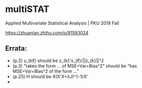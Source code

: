 # multiSTAT
Applied Multivariate Statistical Analysis | PKU 2019 Fall

https://zhuanlan.zhihu.com/p/91593024

## Errata:
- (p.2) γ_{kℓ} should be z_{k}'x_{ℓ}/||z_{k}||^2
- (p.3) "takes the form ... of MSE=Var+Bias^2" should be "has MSE=Var+Bias^2 of the form ..."
- (p.25) H should be X(X'X+λJ)^{-1}X'
- 
